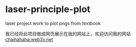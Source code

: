 # laser-principle-plot
laser project work to plot pngs from textbook

我已经将此项目做成网页展示在我的网站上，欢迎访问我的网站 [chaihahaha.web3v.net](http://chaihahaha.web3v.net)
